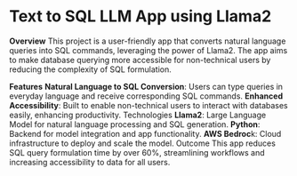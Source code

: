 # Text to SQL LLM App using Llama2
**Overview**
This project is a user-friendly app that converts natural language queries into SQL commands, leveraging the power of Llama2. The app aims to make database querying more accessible for non-technical users by reducing the complexity of SQL formulation.

**Features**
**Natural Language to SQL Conversion**: Users can type queries in everyday language and receive corresponding SQL commands.
**Enhanced Accessibility**: Built to enable non-technical users to interact with databases easily, enhancing productivity.
Technologies
**Llama2**: Large Language Model for natural language processing and SQL generation.
**Python**: Backend for model integration and app functionality.
**AWS Bedroc**k: Cloud infrastructure to deploy and scale the model.
Outcome
This app reduces SQL query formulation time by over 60%, streamlining workflows and increasing accessibility to data for all users.
